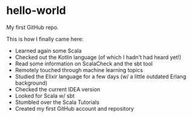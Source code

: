 # hello-world
My first GitHub repo.

This is how I finally came here:
* Learned again some Scala
* Checked out the Kotlin language (of which I hadn't had heard yet!)
* Read some information on ScalaCheck and the sbt tool
* Remotely touched through machine learning topics
* Studied the Elixir language for a few days (w/ a little outdated Erlang background)
* Checked the current IDEA version
* Looked for Scala w/ sbt 
* Stumbled over the Scala Tutorials
* Created my first GitHub account and repository

